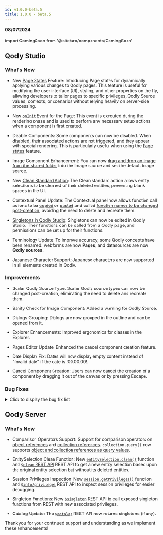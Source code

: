 ```yaml
---
id: v1.0.0-beta.5
title: 1.0.0 - beta.5
---
```




#### 08/07/2024

import ComingSoon from '@site/src/components/ComingSoon'


## Qodly Studio

<h3> What's New </h3>

- New [Page States](../studio/pageLoaders/states.md) Feature: Introducing Page states for dynamically applying various changes to Qodly pages. This feature is useful for modifying the user interface (UI), styling, and other properties on the fly, allowing developers to tailor pages to specific privileges, Qodly Source values, contexts, or scenarios without relying heavily on server-side processing.

- New [`onInit`](../studio/pageLoaders/pageLoaderOverview#triggers-and-events) Event for the Page: This event is executed during the rendering phase and is used to perform any necessary setup actions when a component is first created.

- Disable Components: Some components can now be disabled. When disabled, their associated actions are not triggered, and they appear with special rendering. This is particularly useful when using the [Page states](../studio/pageLoaders/states.md) feature.

- Image Component Enhancement: You can now [drag and drop an image from the shared folder](../studio/pageLoaders/components/image.md#drag-and-drop-from-shared-folder) into the image source and set the default image source.

- New [Clean Standard Action](../studio/pageLoaders/events.md#qodly-sources): The Clean standard action allows entity selections to be cleaned of their deleted entities, preventing blank spaces in the UI.

- Contextual Panel Update: The Contextual panel now allows function call actions to be [copied](../studio/pageLoaders/events#copying-an-event-action) or [pasted](../studio/pageLoaders/events#pasting-an-event-action) and called [function names to be changed post-creation](../studio/pageLoaders/events#modifying-a-function-call), avoiding the need to delete and recreate them.

- [Singletons in Qodly Studio](../language/basics/lang-classes.md#singleton-classes): Singletons can now be edited in Qodly Studio. Their functions can be called from a Qodly page, and permissions can be set up for their functions.

- Terminology Update: To improve accuracy, some Qodly concepts have been renamed: webforms are now **Pages**, and datasources are now **Qodly sources**.

- Japanese Character Support: Japanese characters are now supported in all elements created in Qodly.


<h3>Improvements </h3>

- Scalar Qodly Source Type: Scalar Qodly source types can now be changed post-creation, eliminating the need to delete and recreate them.

- Sanity Check for Image Component: Added a warning for Qodly Source.

- Dialogs Grouping: Dialogs are now grouped in the outline and can be opened from it.

- Explorer Enhancements: Improved ergonomics for classes in the Explorer.

- Pages Editor Update: Enhanced the cancel component creation feature.

- Date Display Fix: Dates will now display empty content instead of "Invalid date" if the date is !00.00.00!.

- Cancel Component Creation: Users can now cancel the creation of a component by dragging it out of the canvas or by pressing Escape.


<h3>Bug Fixes </h3>

<details><summary>Click to display the bug fix list</summary>

- Object displays date instead of number. 
- Setting the pagesize on qodly source at creation is not saved. 
- Calling singleton computed property resets Qodly Page unexpectedly. 
- Properties panel - The lowercase has the uppercase icon in the transform properties. 
- Qodly sources - The initial value input doesn't have a right border color for array and object types. - The dialog's icon is tiny if the name of the dialog is very long. 
- Disable component - Some components can't be disabled. 
- There is no edition control when we modify the initial value (qodly source of type Date). 
- the qodly sources color selector should be disabled (same as dialogs). 
- the green line persists when we D & D a column in datatable. 
- Explorer (Classes) - The folder is empty for new projects. 
- Dialogs - On Init event freezes the page. 
- Event action prototype is not updated When the user validates the new called function. 
- Contextual Panel - the function edit pop up is missplaced.
- Select Input - default value should be before options.
- Matrix - For a collection of objects, the selected element is not set properly at first loading. 
- The position of sanity check inspector is not correct when we change the size of the contextual panel. 
- Dialogs - Popup not displayed after a function call. 
- self.disabled css not applicable in build mode. 
- Data not displayed in webform loader. 
- Unwanted repeated event. 
- Explorer (Classes) - Rename a dataclass in the model causes the classes turn to grey in the Explorer. 
- Explorer (Classes) - Sometimes a Dataclass folder is closed without any user action for that.
- Explorer (Classes) - Rename a user class to an existing ORDA Data Model Class should be impossible.
- Failed to open the file when we renamed the dataclass in the model. (ref. Q169-2863)
- Time - Time attribute of a saved entity received from the server is not displayed.
- Dialogs - D&D a component after a component followed by a dialog does not show the green line.
- Parentheses in a comment are rendered with colors.
- Expanding outline of a page not working.
- Dialog button shows nothing whereas Dialogs exist for the webform.
- Explorer (Classes) - If the DataStore class is empty, add a function in it from the Model has no effect.
- Reset value dialog disappears for the properties of type select.
- Flickering when we hover on Image.
- The width property should be before the height property in (basic) properties list.
- The button "create webForm" should be disabled until we receive a response from the server.
- Select Box - Enable search is not properly aligned.
- Dialog's close icon disappears when we reduce the size of the webform.
- The styleBox gets disabled if it contains a disabled button.
- Webform loader's issue: matrix not displaying its content when onloading the page and executing a function.
- Standard action - Copy does not work for a related entities attribute.
- Time - Input text with type time - + 1 hour is made when we enter the input.
- The scroll appears behind the webForms Tab.
- LSP does not recognize `.new()`, `.get()`, `.first()`, `.extract()`, `distinct()`, etc. when .4qs file is missing.
- Custom Component 'Text Editor' causing issues in a matrix.
- The tip (Bulb) is not properly aligned in Components list and is cut in the server side ref basic mode.
- Server crashes when calling a function on a shared qodly source (entity).
- Date format festival (when in an object).
- Events - The datatable flickers when the event last is executed.
- Checkbox resulting from a direct drop of boolean on canvas cannot be updated regarding its qodly source.
- Model editor - The inputs in the model editor do not lose focus when clicking on other inputs.
- Code editor - the error message is displayed behind the tabs.
- Datatable - The image must fit with the column width and height.
- Renderer - an error is displayed when we try and get all entities in the renderer.
- Model editor - "Undefined" appears when I try to cancel the creation or edition.
- Qodly Demo Users : picture not found.
- Data model - The attribute type for computed attribute of type EntitySelection is not returned by the REST API $catalog/$all.
- Dialog height issue when the webform position is relative & the canvas is scrollable.
- Sanity check : set value/Clear/reset do not trigger missing qodly source error.
- flex start in justify and start in align should be selected by default when we choose flex.
- Outline: name too long.
- Outline hide action should only hide in the editor, not the preview.
- Datatable is not displayed when we use a webForm with properties display is flex direction column and content is too large in height.
- Qodly Sources - boolean qodly source is not displayed with the right variant.
- Methods - the confirmation pop up for saving always appears when saving a new method.
- Tabs Component - resetting the variant property doesn't back to the default value.
- File upload component makes the Save standard action not to be called.
- The server side reference should not be editable in a state.
- Upload Picture not working correctly.
- Datatable - the datatable doesn't display the correct data.
- Tabs - The rename input border is not updated with the new Qodly aesthetics.
- Tabs - the tab stays blocked in a reloading state.
- Craft Components - Permitted to have a craft component without a name.
- Craft Components- the error message is not displayed correctly.
- Standard action - Copy standard action fails.
- Dialogs - The dialog menu remains displayed when we try to create a new one.
- Events - the select a function menu stay displayed when we scroll.
- Roles and privileges - Sorting the names of the privileges doesn't work correctly.
- A vertical scroll bar appears when we try to edit a qodly source of type element of an array.
- Adding a variable in the debugger generates an error.
- Console Error: cannot read properties of null when onloading a nested matrix.
- Can't move the models after the WT ends.
- Unknown error when we execute a method.
- onChange event spree with high latency network.
- Dialogs - The draggable option doesn't work when we activate the animated option.
- Dialogs - the scroll doesn't appear in edition mode.
- The input of the webForm property disappears in the navigation action.
- The target/value still appears even after the removal of the data source.
- Roles and privileges - the delete icon doesn't appear in the popup.
- Sanity check - the error message is wrong when we use a non-existent qodly source.
- Buttons such as preview and renderer do not appear when the browser size is reduced, a scroll bar should be implemented.
- we should have control of webForm name size.
- Roles and Privileges - the tab is opened in preview mode.
- Explorer - The opened file remains open even after it has been deleted from shared.
- Default parameters when creating a new navigation action.
- Sanity check about copying from the "iterate with" value of a matrix to an entity.
- Dialogs - open a dialog in on load webForm doesn't work in preview mode and works in renderer mode.
- "Oops something wrong happened... " appears when we use open event panel.
- Renamed Local CSS Classes Not Updating in Component Properties Panel.
- Some menus are not updated with the new Qodly aesthetics.
Contextual panel - the action type is automatically switched to copy when we change the Source ds.
- Invalid characters are accepted in the model's functions.
- The collapse button doesn't exist in a standard action if we choose a state or dialogs.
- We can create web forms with names starting with "_" or a number.
- Roles and Privileges - privileges are still counted in the roles even if they are deleted.
- Events - The standard action logout is not collapsible.
- Attribute that is binded with a custom component will not iterate in matrix.
-We shouldn't DnD a component in the webForm if a dialog is open.
- The UUID is not generated for an existing datacalass or a storage attribute/related attribute does not have a UUID.
- Simple action - when we duplicate a button with a setValue action, the value doesn't change when we switch to the first button.
- onChange event not executed in the text input of type duration.
- When the text input of type duration has no format, the values are incremented automatically.
- We encounter NaN (Not a Number) values when we select duration using the text input.
- The icon and the button className property are lost when switching between states.
- Quit session / logout - The hidden function ds.__logout is shown in the type ahead + the catalog.
- Image / Qodly source - Image for a newly created entity is not displayed in an image component.
- Image component - Image not displayed after saving an entity.



</details>


## Qodly Server

<h3> What's New </h3>


- Comparison Operators Support: Support for comparison operators on [object references](../language/basics/lang-object.md#object-operators) and [collection references](../language/basics/lang-collection.md#collection-operators). `collection.query()` now supports [object and collection references as query values](../language/CollectionClass.md#object-or-collection-reference-as-value).

- EntitySelection Clean Function: New [`entitySelection.clean()`](../language/EntitySelectionClass.md#clean) function and [`$clean` REST API](../api/$clean.md) REST API to get a new entity selection based upon the original entity selection but without its deleted entities.

- Session Privileges Inspection: New [`session.getPrivileges()`](../language/SessionClass.md#getprivileges) function and [`$info/privileges`](../api/$info.md) REST API to inspect session privileges for easier debugging.

- Singleton Functions: New [`$singleton`](../api/$singleton.md) REST API to call exposed singleton functions from REST with new associated privileges.

- Catalog Update: The [`$catalog`](../api/$catalog.md) REST API now returns singletons (if any).



Thank you for your continued support and understanding as we implement these enhancements!
